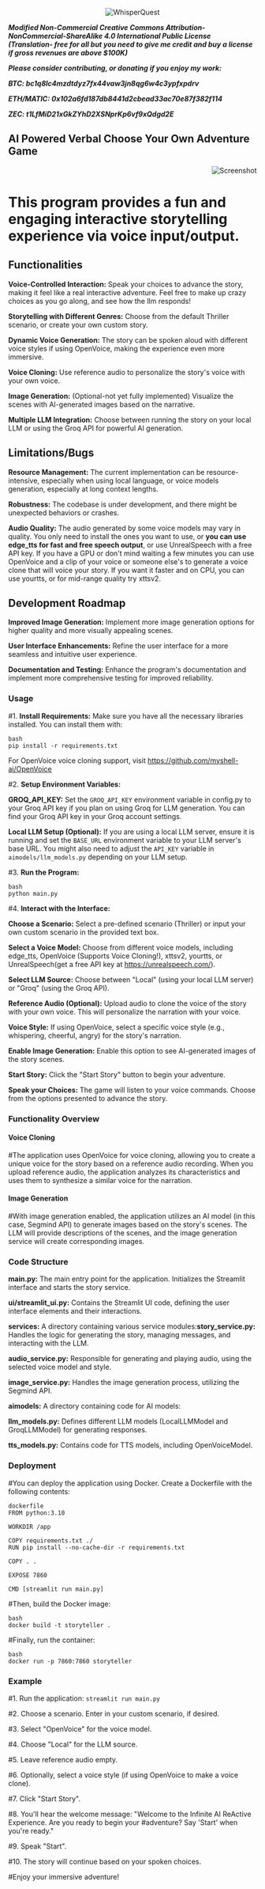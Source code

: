 <p align="center">
<img src="./Header.png" alt="WhisperQuest" title="WhisperQuest"/>
</p>


***Modified Non-Commercial Creative Commons Attribution-NonCommercial-ShareAlike 4.0 International Public
License***
***(Translation- free for all but you need to give me credit and buy a license if gross revenues are above $100K)***

***Please consider contributing, or donating if you enjoy my work:***

***BTC: bc1q8lc4mzdtdyz7fx44vaw3jn8qg6w4c3ypfxpdrv***

***ETH/MATIC: 0x102a6fd187db8441d2cbead33ac70e87f382f114***

***ZEC: t1LfMiD21xGkZYhD2XSNprKp6vf9xQdgd2E***


## AI Powered Verbal Choose Your Own Adventure Game


<p align="right">
<img src="./WhisperQuestScreenshot.png" alt="Screenshot" title="Screenshot"/>
</p>

# This program provides a fun and engaging interactive storytelling experience via voice input/output. 

## Functionalities

**Voice-Controlled Interaction:** Speak your choices to advance the story, making it feel like a real interactive adventure. Feel free to make up crazy choices as you go along, and see how the llm responds!

**Storytelling with Different Genres:**  Choose from the default Thriller scenario, or create your own custom story.

**Dynamic Voice Generation:**  The story can be spoken aloud with different voice styles if using OpenVoice, making the experience even more immersive.

**Voice Cloning:** Use reference audio to personalize the story's voice with your own voice.

**Image Generation:** (Optional-not yet fully implemented)  Visualize the scenes with AI-generated images based on the narrative.

**Multiple LLM Integration:**  Choose between running the story on your local LLM or using the Groq API for powerful AI generation.

## Limitations/Bugs

**Resource Management:** The current implementation can be resource-intensive, especially when using local language, or voice models generation, especially at long context lengths.

**Robustness:** The codebase is under development, and there might be unexpected behaviors or crashes.

**Audio Quality:** The audio generated by some voice models may vary in quality. You only need to install the ones you want to use, or **you can use edge_tts for fast and free speech output**, or use UnrealSpeech with a free API key. If you have a GPU or don't mind waiting a few minutes you can use OpenVoice and a clip of your voice or someone else's to generate a voice clone that will voice your story. If you want it faster and on CPU, you can use yourtts, or for mid-range quality try xttsv2.

## Development Roadmap

**Improved Image Generation:**  Implement more image generation options for higher quality and more visually appealing scenes.

**User Interface Enhancements:**  Refine the user interface for a more seamless and intuitive user experience.

**Documentation and Testing:**  Enhance the program's documentation and implement more comprehensive testing for improved reliability.

### Usage

#1. **Install Requirements:**  Make sure you have all the necessary libraries installed. You can install them with:

```
bash
pip install -r requirements.txt
```
For OpenVoice voice cloning support, visit https://github.com/myshell-ai/OpenVoice


#2. **Setup Environment Variables:**

**GROQ_API_KEY:**  Set the `GROQ_API_KEY` environment variable in config.py to your Groq API key if you plan on using Groq for LLM generation. You can find your Groq API key in your Groq account settings. 

**Local LLM Setup (Optional):** If you are using a local LLM server, ensure it is running and set the `BASE_URL` environment variable to your LLM server's base URL. You might also need to adjust the `API_KEY` variable in `aimodels/llm_models.py` depending on your LLM setup.

#3. **Run the Program:**

```
bash
python main.py 
```

#4. **Interact with the Interface:**

**Choose a Scenario:**  Select a pre-defined scenario (Thriller) or input your own custom scenario in the provided text box.

**Select a Voice Model:** Choose from different voice models, including edge_tts, OpenVoice (Supports Voice Cloning!), xttsv2, yourtts, or UnrealSpeech(get a free API key at https://unrealspeech.com/).

**Select LLM Source:** Choose between "Local" (using your local LLM server) or "Groq" (using the Groq API).

**Reference Audio (Optional):** Upload audio to clone the voice of the story with your own voice. This will personalize the narration with your voice.

**Voice Style:** If using OpenVoice, select a specific voice style (e.g., whispering, cheerful, angry) for the story's narration.

**Enable Image Generation:**  Enable this option to see AI-generated images of the story scenes.

**Start Story:** Click the "Start Story" button to begin your adventure. 

**Speak your Choices:** The game will listen to your voice commands.  Choose from the options presented to advance the story.

### Functionality Overview

#### Voice Cloning

#The application uses OpenVoice for voice cloning, allowing you to create a unique voice for the story based on a reference audio recording. When you upload reference audio, the application analyzes its characteristics and uses them to synthesize a similar voice for the narration.

#### Image Generation

#With image generation enabled, the application utilizes an AI model (in this case, Segmind API) to generate images based on the story's scenes. The LLM will provide descriptions of the scenes, and the image generation service will create corresponding images.

### Code Structure

**main.py:**  The main entry point for the application. Initializes the Streamlit interface and starts the story service.

**ui/streamlit_ui.py:**  Contains the Streamlit UI code, defining the user interface elements and their interactions.

**services:**  A directory containing various service modules:**story_service.py:**  Handles the logic for generating the story, managing messages, and interacting with the LLM.

**audio_service.py:**  Responsible for generating and playing audio, using the selected voice model and style.

**image_service.py:**  Handles the image generation process, utilizing the Segmind API.

**aimodels:**  A directory containing code for AI models:

**llm_models.py:**  Defines different LLM models (LocalLLMModel and GroqLLMModel) for generating responses.

**tts_models.py:**  Contains code for TTS models, including OpenVoiceModel.

### Deployment

#You can deploy the application using Docker. Create a Dockerfile with the following contents:


```
dockerfile
FROM python:3.10

WORKDIR /app

COPY requirements.txt ./
RUN pip install --no-cache-dir -r requirements.txt

COPY . .

EXPOSE 7860

CMD [streamlit run main.py]
```

#Then, build the Docker image:

```
bash
docker build -t storyteller .

```

#Finally, run the container:

```
bash
docker run -p 7860:7860 storyteller
```

### Example

#1. Run the application: `streamlit run main.py`

#2. Choose a scenario. Enter in your custom scenario, if desired.

#3. Select "OpenVoice" for the voice model.

#4. Choose "Local" for the LLM source. 

#5. Leave reference audio empty.

#6. Optionally, select a voice style (if using OpenVoice to make a voice clone).

#7. Click "Start Story".

#8. You'll hear the welcome message: "Welcome to the Infinite AI ReActive Experience. Are you ready to begin your #adventure? Say 'Start' when you're ready."

#9. Speak "Start". 

#10. The story will continue based on your spoken choices.

#Enjoy your immersive adventure!


